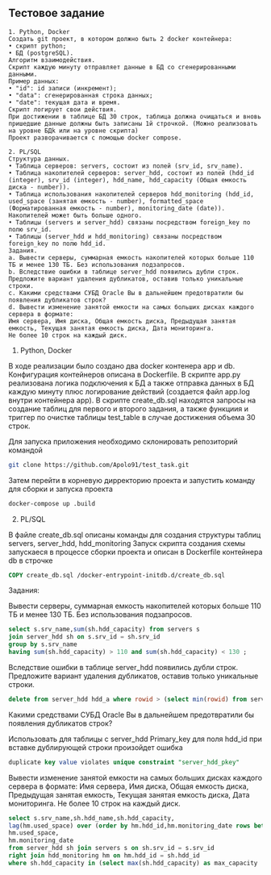 ## Тестовое задание

    1. Python, Docker
    Создать git проект, в котором должно быть 2 docker контейнера:
    • скрипт python;
    • БД (postgreSQL).
    Алгоритм взаимодействия.
    Скрипт каждую минуту отправляет данные в БД cо сгенерированными данными.
    Пример данных:
    • "id": id записи (инкремент);
    • "data": сгенерированная строка данных;
    • "date": текущая дата и время.
    Скрипт логирует свои действия.
    При достижении в таблице БД 30 строк, таблица должна очищаться и вновь пришедшие данные должны быть записаны 1й строчкой. (Можно реализовать на уровне БДk или на уровне скрипта)
    Проект разворачивается с помощью docker compose.

    2. PL/SQL
    Структура данных.
    • Таблица серверов: servers, состоит из полей (srv_id, srv_name).
    • Таблица накопителей серверов: server_hdd, состоит из полей (hdd_id (integer), srv_id (integer), hdd_name, hdd_capacity (Общая емкость диска - number)).
    • Таблица использования накопителей серверов hdd_monitoring (hdd_id,  used_space (занятая емкость - number), formatted_space (Форматированная емкость - number), monitoring_date (date)).
    Накопителей может быть больше одного.
    • Таблицы (servers и server_hdd) связаны посредством foreign_key по полю srv_id.
    • Таблицы (server_hdd и hdd_monitoring) связаны посредством foreign_key по полю hdd_id.
    Задания.
    a. Вывести серверы, суммарная емкость накопителей которых больше 110 ТБ и менее 130 ТБ. Без использования подзапросов.
    b. Вследствие ошибки в таблице server_hdd появились дубли строк.
    Предложите вариант удаления дубликатов, оставив только уникальные строки.
    c. Какими средствами СУБД Oracle Вы в дальнейшем предотвратили бы появления дубликатов строк?
    d. Вывести изменение занятой емкости на самых больших дисках каждого сервера в формате:
    Имя сервера, Имя диска, Общая емкость диска, Предыдущая занятая емкость, Текущая занятая емкость диска, Дата мониторинга.
    Не более 10 строк на каждый диск.

1. Python, Docker

В ходе реализации было создано два docker контенера app и db.
Конфигурация контейнеров описана в Dockerfile. 
В скрипте app.py реализована логика подключения к БД а также отправка данных в БД каждую минуту
плюс логирование действий (создается файл app.log внутри контейнера app).
В скрипте create_db.sql находятся запросы на создание таблиц для первого и второго задания, а также функциия и триггер по очистке таблицы test_table в случае достижения объема 30 строк. 

Для запуска приложения необходимо склонировать репозиторий командой 

```bash
git clone https://github.com/Apolo91/test_task.git
```
Затем перейти в корневую дирректорию проекта и запустить команду  для сборки и запуска проекта

```bash 
docker-compose up .build
```

2. PL/SQL 

В файле create_db.sql описаны команды для создания структуры таблиц servers, server_hdd, hdd_monitoring
Запуск скрипта создания схемы запускаеся в процессе сборки проекта и описан в Dockerfile контейнера db в строчке
```dockerfile
COPY create_db.sql /docker-entrypoint-initdb.d/create_db.sql
```


Задания:

Вывести серверы, суммарная емкость накопителей которых больше 110 ТБ и менее 130 ТБ. Без использования подзапросов.

```sql
select s.srv_name,sum(sh.hdd_capacity) from servers s 
join server_hdd sh on s.srv_id = sh.srv_id
group by s.srv_name
having sum(sh.hdd_capacity) > 110 and sum(sh.hdd_capacity) < 130 ;
```
Вследствие ошибки в таблице server_hdd появились дубли строк.
Предложите вариант удаления дубликатов, оставив только уникальные строки.

```sql
delete from server_hdd hdd_a where rowid > (select min(rowid) from server_hdd hdd_b where hdd_b.name=hdd_a.name);
```
Какими средствами СУБД Oracle Вы в дальнейшем предотвратили бы появления дубликатов строк?

Использовать для таблицы с server_hdd Primary_key для поля hdd_id при вставке дублирующей строки произойдет ошибка 

```sql
duplicate key value violates unique constraint "server_hdd_pkey"
```

Вывести изменение занятой емкости на самых больших дисках каждого сервера в формате:
Имя сервера, Имя диска, Общая емкость диска, Предыдущая занятая емкость, Текущая занятая емкость диска, Дата мониторинга.
Не более 10 строк на каждый диск.

```sql
select s.srv_name,sh.hdd_name,sh.hdd_capacity,
lag(hm.used_space) over (order by hm.hdd_id,hm.monitoring_date rows between 10 PRECEDING and CURRENT ROW) as previos_used_space,
hm.used_space,
hm.monitoring_date
from server_hdd sh join servers s on sh.srv_id = s.srv_id 
right join hdd_monitoring hm on hm.hdd_id = sh.hdd_id 
where sh.hdd_capacity in (select max(sh.hdd_capacity) as max_capacity  from server_hdd sh group by sh.srv_id)  
```